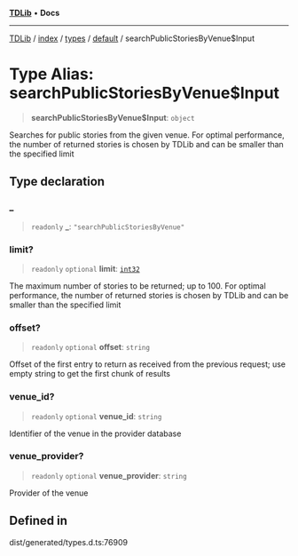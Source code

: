 [**TDLib**](../../../../../../README.md) • **Docs**

***

[TDLib](../../../../../../modules.md) / [index](../../../../../README.md) / [types](../../../README.md) / [default](../README.md) / searchPublicStoriesByVenue$Input

# Type Alias: searchPublicStoriesByVenue$Input

> **searchPublicStoriesByVenue$Input**: `object`

Searches for public stories from the given venue. For optimal performance, the number of returned stories is chosen by TDLib and can be smaller than the specified limit

## Type declaration

### \_

> `readonly` **\_**: `"searchPublicStoriesByVenue"`

### limit?

> `readonly` `optional` **limit**: [`int32`](int32-1.md)

The maximum number of stories to be returned; up to 100. For optimal performance, the number of returned stories is chosen by TDLib and can be smaller than the specified limit

### offset?

> `readonly` `optional` **offset**: `string`

Offset of the first entry to return as received from the previous request; use empty string to get the first chunk of results

### venue\_id?

> `readonly` `optional` **venue\_id**: `string`

Identifier of the venue in the provider database

### venue\_provider?

> `readonly` `optional` **venue\_provider**: `string`

Provider of the venue

## Defined in

dist/generated/types.d.ts:76909
